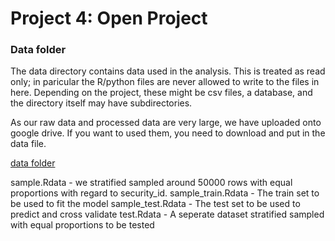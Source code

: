 # Project 4: Open Project

### Data folder

The data directory contains data used in the analysis. This is treated as read only; in paricular the R/python files are never allowed to write to the files in here. Depending on the project, these might be csv files, a database, and the directory itself may have subdirectories.

As our raw data and processed data are very large, we have uploaded onto google drive. If you want to used them, you need to download and put in the data file.

[data folder](https://drive.google.com/drive/folders/1CNF0qXfl7rCFtb5HD8zU-GsjXCX1hqFO?usp=sharing)

sample.Rdata - we stratified sampled around 50000 rows with equal proportions with regard to security_id.
sample_train.Rdata - The train set to be used to fit the model
sample_test.Rdata - The test set to be used to predict and cross validate
test.Rdata - A seperate dataset stratified sampled with equal proportions to be tested
